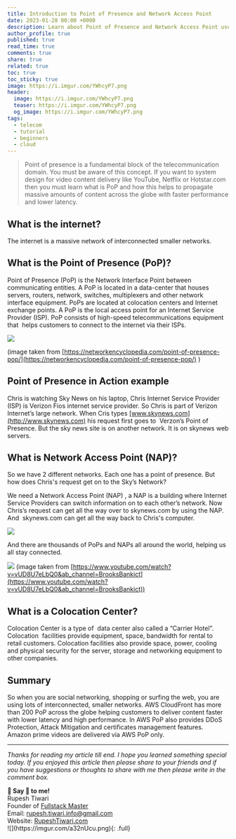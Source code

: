 ```yaml
---
title: Introduction to Point of Presence and Network Access Point
date: 2023-01-28 00:00 +0000
description: Learn about Point of Presence and Network Access Point used in cloud and Telecommunication industries
author_profile: true
published: true
read_time: true
comments: true
share: true
related: true
toc: true
toc_sticky: true
image: https://i.imgur.com/YWhcyP7.png
header:
  image: https://i.imgur.com/YWhcyP7.png
  teaser: https://i.imgur.com/YWhcyP7.png
  og_image: https://i.imgur.com/YWhcyP7.png
tags:
  - telecom
  - tutorial
  - beginners
  - cloud
---
```


> Point of presence is a fundamental block of the telecommunication domain. You must be aware of this concept. If you want to system design for video content delivery like YouTube, Netflix or Hotstar.com then you must learn what is PoP and how this helps to propagate massive amounts of content across the globe with faster performance and lower latency.

## What is the internet?

The internet is a massive network of interconnected smaller networks.

## What is the Point of Presence (PoP)?

Point of Presence (PoP) is the Network Interface Point between communicating entities. A PoP is located in a data-center that houses servers, routers, network, switches, multiplexers and other network interface equipment. PoPs are located at colocation centers and Internet exchange points. A PoP is the local access point for an Internet Service Provider (ISP). PoP consists of high-speed telecommunications equipment that  helps customers to connect to the internet via their ISPs.

![](https://i.imgur.com/E4bOvEl.png)

(image taken from [https://networkencyclopedia.com/point-of-presence-pop/](https://networkencyclopedia.com/point-of-presence-pop/) )

## Point of Presence in Action example 

Chris is watching Sky News on his laptop, Chris Internet Service Provider (ISP) is Verizon Fios internet service provider. So Chris is part of Verizon Internet’s large network. When Cris types [www.skynews.com](http://www.skynews.com) his request first goes to  Verzon’s Point of Presence. But the sky news site is on another network. It is on skynews web servers.

## What is Network Access Point (NAP)?

So we have 2 different networks. Each one has a point of presence. But how does Chris's request get on to the Sky’s Network?

We need a Network Access Point (NAP) , a NAP is a building where Internet Service Providers can switch information on to each other’s network. Now Chris’s request can get all the way over to skynews.com by using the NAP. And  skynews.com can get all the way back to Chris's computer.

![](https://i.imgur.com/v94nvmL.png)

And there are thousands of PoPs and NAPs all around the world, helping us all stay connected.

![](https://i.imgur.com/WkeiuwV.png)
(image taken from [https://www.youtube.com/watch?v=vUD8U7eLbQ0&ab_channel=BrooksBankict](https://www.youtube.com/watch?v=vUD8U7eLbQ0&ab_channel=BrooksBankict))

## What is a Colocation Center? 

Colocation Center is a type of  data center also called a “Carrier Hotel”. Colocation  facilities provide equipment, space, bandwidth for rental to retail customers. Colocation facilities also provide space, power, cooling and physical security for the server, storage and networking equipment to other companies.

## Summary

So when you are social networking, shopping or surfing the web, you are using lots of interconnected, smaller networks. AWS CloudFront has more than 200 PoP across the globe helping customers to deliver content faster with lower latency and high performance. In AWS PoP also provides DDoS Protection, Attack Mitigation and certificates management features. Amazon prime videos are delivered via AWS PoP only.

---

_Thanks for reading my article till end. I hope you learned something special today. If you enjoyed this article then please share to your friends and if you have suggestions or thoughts to share with me then please write in the comment box._

<div class="notice--success">
<strong>💖 Say 👋 to me!</strong>
<br>Rupesh Tiwari
<br>Founder of <a href="https://www.fullstackmaster.net">Fullstack Master </a>
<br>Email: <a href="mailto:rupesh.tiwari.info@gmail.com?subject=Hi">rupesh.tiwari.info@gmail.com</a>
<br>Website: <a href="https://www.rupeshtiwari.com">RupeshTiwari.com </a>
</div>
![](https://imgur.com/a32nUcu.png){: .full}
